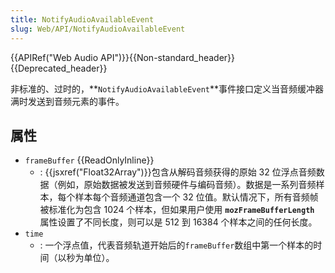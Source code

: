 ```yaml
---
title: NotifyAudioAvailableEvent
slug: Web/API/NotifyAudioAvailableEvent
---
```

{{APIRef("Web Audio API")}}{{Non-standard_header}}{{Deprecated_header}}

非标准的、过时的，**`NotifyAudioAvailableEvent`**事件接口定义当音频缓冲器满时发送到音频元素的事件。

## 属性

- `frameBuffer` {{ReadOnlyInline}}
  - : {{jsxref("Float32Array")}}包含从解码音频获得的原始 32 位浮点音频数据（例如，原始数据被发送到音频硬件与编码音频）。数据是一系列音频样本，每个样本每个音频通道包含一个 32 位值。默认情况下，所有音频帧被标准化为包含 1024 个样本，但如果用户使用 **`mozFrameBufferLength`** 属性设置了不同长度，则可以是 512 到 16384 个样本之间的任何长度。
- `time`
  - : 一个浮点值，代表音频轨道开始后的`frameBuffer`数组中第一个样本的时间（以秒为单位）。
